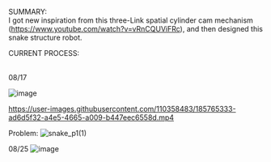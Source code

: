 SUMMARY:
</br>
I got new inspiration from this three-Link spatial cylinder cam mechanism (https://www.youtube.com/watch?v=vRnCQUViFRc), and then designed this snake structure robot.


CURRENT PROCESS:

</br>
08/17

![image](https://user-images.githubusercontent.com/110358483/185732119-5b56dbf1-e22a-407b-9b3b-c6d05bac3477.png)


https://user-images.githubusercontent.com/110358483/185765333-ad6d5f32-a4e5-4665-a009-b447eec6558d.mp4


Problem:
![snake_p1(1)](https://user-images.githubusercontent.com/110358483/185732473-7a7cf928-11a4-403f-a6d3-fafd264e5f35.png)


08/25
![image](https://user-images.githubusercontent.com/110358483/188028534-f2151974-0614-4771-8b6d-cba20713c6c4.png)

